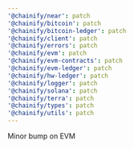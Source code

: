 ```yaml
---
'@chainify/near': patch
'@chainify/bitcoin': patch
'@chainify/bitcoin-ledger': patch
'@chainify/client': patch
'@chainify/errors': patch
'@chainify/evm': patch
'@chainify/evm-contracts': patch
'@chainify/evm-ledger': patch
'@chainify/hw-ledger': patch
'@chainify/logger': patch
'@chainify/solana': patch
'@chainify/terra': patch
'@chainify/types': patch
'@chainify/utils': patch
---
```


Minor bump on EVM
